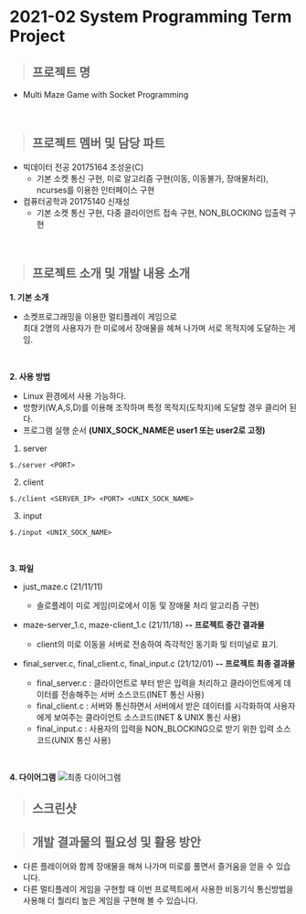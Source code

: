 # 2021-02 System Programming Term Project

>## 프로젝트 명
+ Multi Maze Game with Socket Programming
<br/>

>## 프로젝트 멤버 및 담당 파트
+ 빅데이터 전공 20175164 조성윤(C)
  + 기본 소켓 통신 구현, 미로 알고리즘 구현(이동, 이동불가, 장애물처리), ncurses를 이용한 인터페이스 구현
+ 컴퓨터공학과 20175140 신재성
  + 기본 소켓 통신 구현, 다중 클라이언트 접속 구현, NON_BLOCKING 입출력 구현
<br/>

>## 프로젝트 소개 및 개발 내용 소개

**1. 기본 소개**
+ 소켓프로그래밍을 이용한 멀티플레이 게임으로<br/>최대 2명의 사용자가 한 미로에서 장애물을 헤쳐 나가며 서로 목적지에 도달하는 게임.
<br/>

**2. 사용 방법**
+ Linux 환경에서 사용 가능하다.
+ 방향키(W,A,S,D)를 이용해 조작하며 특정 목적지(도착지)에 도달할 경우 클리어 된다.
+ 프로그램 실행 순서 **(UNIX_SOCK_NAME은 user1 또는 user2로 고정)**
1. server
```
$./server <PORT>
```

2. client
```
$./client <SERVER_IP> <PORT> <UNIX_SOCK_NAME>
```
3. input
```
$./input <UNIX_SOCK_NAME>
```
<br/>

**3. 파일**
+ just_maze.c (21/11/11)
  + 솔로플레이 미로 게임(미로에서 이동 및 장애물 처리 알고리즘 구현)

+ maze-server_1.c, maze-client_1.c (21/11/18) **-- 프로젝트 중간 결과물**
  + client의 미로 이동을 서버로 전송하여 즉각적인 동기화 및 터미널로 표기.

+ final_server.c, final_client.c, final_input.c (21/12/01) **-- 프로젝트 최종 결과물**
  + final_server.c : 클라이언트로 부터 받은 입력을 처리하고 클라이언트에게 데이터를 전송해주는 서버 소스코드(INET 통신 사용)
  + final_client.c : 서버와 통신하면서 서버에서 받은 데이터를 시각화하여 사용자에게 보여주는 클라이언트 소스코드(INET & UNIX 통신 사용)
  + final_input.c : 사용자의 입력을 NON_BLOCKING으로 받기 위한 입력 소스코드(UNIX 통신 사용)
<br/>

**4. 다이어그램**
![최종 다이어그램](https://user-images.githubusercontent.com/83500747/144180959-8d93d7e7-0488-47d0-b2be-53f392170bb0.PNG)
<br/>

>## 스크린샷

>## 개발 결과물의 필요성 및 활용 방안
+ 다른 플레이어와 함께 장애물을 해쳐 나가며 미로를 풀면서 즐거움을 얻을 수 있습니다.
+ 다른 멀티플레이 게임을 구현할 때 이번 프로젝트에서 사용한 비동기식 통신방법을 사용해 더 퀄리티 높은 게임을 구현해 볼 수 있습니다.
<br/>
